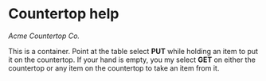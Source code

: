# Countertop help

*Acme Countertop Co.*

This is a container. 
Point at the table select **PUT** while holding an item to put it on the countertop.
If your hand is empty, you my select **GET** on either the countertop or any item on the countertop to take an item from it.
